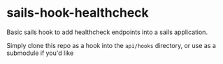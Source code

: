 sails-hook-healthcheck
======================

Basic sails hook to add healthcheck endpoints into a sails application.

Simply clone this repo as a hook into the `api/hooks` directory, or use as a submodule if you'd like
